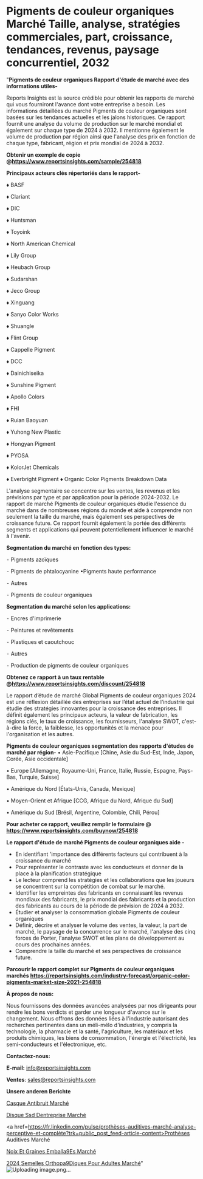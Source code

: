 # Pigments de couleur organiques Marché Taille, analyse, stratégies commerciales, part, croissance, tendances, revenus, paysage concurrentiel, 2032

"<strong>Pigments de couleur organiques Rapport d'étude de marché avec des informations utiles-</strong>

Reports Insights est la source crédible pour obtenir les rapports de marché qui vous fourniront l'avance dont votre entreprise a besoin. Les informations détaillées du marché Pigments de couleur organiques sont basées sur les tendances actuelles et les jalons historiques. Ce rapport fournit une analyse du volume de production sur le marché mondial et également sur chaque type de 2024 à 2032. Il mentionne également le volume de production par région ainsi que l'analyse des prix en fonction de chaque type, fabricant, région et prix mondial de 2024 à 2032.

<strong><b>Obtenir un exemple de copie @</b></strong><a href=https://www.reportsinsights.com/sample/254818><strong><b>https://www.reportsinsights.com/sample/254818</b></strong></a>

<b>Principaux acteurs clés répertoriés dans le rapport-</b>

<b> </b>♦ BASF

♦ Clariant

♦ DIC

♦ Huntsman

♦ Toyoink

♦ North American Chemical

♦ Lily Group

♦ Heubach Group

♦ Sudarshan

♦ Jeco Group

♦ Xinguang

♦ Sanyo Color Works

♦ Shuangle

♦ Flint Group

♦ Cappelle Pigment

♦ DCC

♦ Dainichiseika

♦ Sunshine Pigment

♦ Apollo Colors

♦ FHI

♦ Ruian Baoyuan

♦ Yuhong New Plastic

♦ Hongyan Pigment

♦ PYOSA

♦ KolorJet Chemicals

♦ Everbright Pigment
♦ Organic Color Pigments Breakdown Data

L'analyse segmentaire se concentre sur les ventes, les revenus et les prévisions par type et par application pour la période 2024-2032. Le rapport de marché Pigments de couleur organiques étudie l'essence du marché dans de nombreuses régions du monde et aide à comprendre non seulement la taille du marché, mais également ses perspectives de croissance future. Ce rapport fournit également la portée des différents segments et applications qui peuvent potentiellement influencer le marché à l'avenir.

<strong>Segmentation du marché en fonction des types:</strong>


⁃ Pigments azoïques

⁃ Pigments de phtalocyanine
•Pigments haute performance

⁃ Autres

⁃ Pigments de couleur organiques

<strong>Segmentation du marché selon les applications:</strong>


⁃ Encres d'imprimerie

⁃ Peintures et revêtements

⁃ Plastiques et caoutchouc

⁃ Autres

⁃ Production de pigments de couleur organiques

<strong><b>Obtenez ce rapport à un taux rentable @</b></strong><a href=https://www.reportsinsights.com/discount/254818><strong><b>https://www.reportsinsights.com/discount/254818</b></strong></a>

Le rapport d’étude de marché Global Pigments de couleur organiques 2024 est une réflexion détaillée des entreprises sur l’état actuel de l’industrie qui étudie des stratégies innovantes pour la croissance des entreprises. Il définit également les principaux acteurs, la valeur de fabrication, les régions clés, le taux de croissance, les fournisseurs, l'analyse SWOT, c'est-à-dire la force, la faiblesse, les opportunités et la menace pour l'organisation et les autres.

<strong>Pigments de couleur organiques segmentation des rapports d'études de marché par région-</strong>
• Asie-Pacifique [Chine, Asie du Sud-Est, Inde, Japon, Corée, Asie occidentale]

• Europe [Allemagne, Royaume-Uni, France, Italie, Russie, Espagne, Pays-Bas, Turquie, Suisse]

• Amérique du Nord [États-Unis, Canada, Mexique]

• Moyen-Orient et Afrique [CCG, Afrique du Nord, Afrique du Sud]

• Amérique du Sud [Brésil, Argentine, Colombie, Chili, Pérou]

<strong>Pour acheter ce rapport, veuillez remplir le formulaire @   <a href=https://www.reportsinsights.com/buynow/254818>https://www.reportsinsights.com/buynow/254818</a></strong>

<strong>Le rapport d'étude de marché Pigments de couleur organiques aide -</strong>
<ul>
  <li>En identifiant 'importance des différents facteurs qui contribuent à la croissance du marché</li>
  <li>Pour représenter le contraste avec les conducteurs et donner de la place à la planification stratégique</li>
  <li>Le lecteur comprend les stratégies et les collaborations que les joueurs se concentrent sur la compétition de combat sur le marché.</li>
  <li>Identifier les empreintes des fabricants en connaissant les revenus mondiaux des fabricants, le prix mondial des fabricants et la production des fabricants au cours de la période de prévision de 2024 à 2032.</li>
  <li>Étudier et analyser la consommation globale Pigments de couleur organiques</li>
  <li>Définir, décrire et analyser le volume des ventes, la valeur, la part de marché, le paysage de la concurrence sur le marché, l'analyse des cinq forces de Porter, l'analyse SWOT et les plans de développement au cours des prochaines années.</li>
  <li>Comprendre la taille du marché et ses perspectives de croissance future.</li>
</ul>

<strong>Parcourir le rapport complet sur Pigments de couleur organiques marchés <a href=https://reportsinsights.com/industry-forecast/organic-color-pigments-market-size-2021-254818>https://reportsinsights.com/industry-forecast/organic-color-pigments-market-size-2021-254818</a></strong>

<strong>À propos de nous:</strong>

Nous fournissons des données avancées analysées par nos dirigeants pour rendre les bons verdicts et garder une longueur d'avance sur le changement. Nous offrons des données liées à l'industrie autorisant des recherches pertinentes dans un méli-mélo d'industries, y compris la technologie, la pharmacie et la santé, l'agriculture, les matériaux et les produits chimiques, les biens de consommation, l'énergie et l'électricité, les semi-conducteurs et l'électronique, etc.

<strong>Contactez-nous:</strong>

<strong>E-mail:</strong> <a href=mailto:info@reportsinsights.com>info@reportsinsights.com</a>

<strong>Ventes</strong>: <a href=mailto:sales@reportsinsights.com>sales@reportsinsights.com</a>

<strong>Unsere anderen Berichte</strong>

<a href=https://www.linkedin.com/pulse/casque-antibruit-march%C3%A9-2024-part-croissance-2vvze/>Casque Antibruit Marché</a>

<a href=https://www.linkedin.com/pulse/disque-ssd-dentreprise-marchétaille-globale-2024-owykc/>Disque Ssd Dentreprise Marché</a>

<a href=https://fr.linkedin.com/pulse/prothèses-auditives-marché-analyse-perceptive-et-complète?trk=public_post_feed-article-content>Prothèses Auditives Marché</a>

<a href=https://www.linkedin.com/pulse/noix-et-graines-emball%C3%A9es-march%C3%A9-rapport-analyse-3efef/>Noix Et Graines Emballa9Es Marché</a>

<a href=https://www.linkedin.com/pulse/2024-semelles-orthop%C3%A9diques-pour-adultes-march%C3%A9-cjhrc/>2024 Semelles Orthopa9Diques Pour Adultes Marché</a>"
![Uploading image.png…]()
